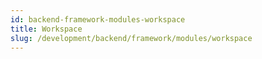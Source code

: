 ```yaml
---
id: backend-framework-modules-workspace
title: Workspace
slug: /development/backend/framework/modules/workspace
---
```

